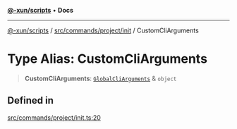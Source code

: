 [**@-xun/scripts**](../../../../../README.md) • **Docs**

***

[@-xun/scripts](../../../../../README.md) / [src/commands/project/init](../README.md) / CustomCliArguments

# Type Alias: CustomCliArguments

> **CustomCliArguments**: [`GlobalCliArguments`](../../../../configure/type-aliases/GlobalCliArguments.md) & `object`

## Defined in

[src/commands/project/init.ts:20](https://github.com/Xunnamius/xscripts/blob/c4bd6059488244ad158454492e5cfe3fcc65a457/src/commands/project/init.ts#L20)
